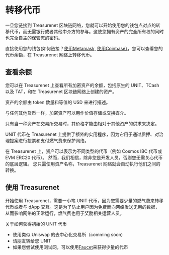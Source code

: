 # 转移代币

一旦您链接到 Treasurenet 区块链网络，您就可以开始使用您的钱包点对点的转移代币，而无需银行或者其他中介方的参与。这使您拥有资产的完全所有权的同时也完全自主的保管您的密码。

直接使用您的钱包(如何链接？[使用Metamask,](https://124.70.23.119:3021/docs/fundamentals/wallets/metamask#%E5%A6%82%E4%BD%95%E8%BF%9E%E6%8E%A5-metamask) [使用Coinbase）](https://124.70.23.119:3021/docs/fundamentals/wallets/coinbase#%E5%A6%82%E4%BD%95%E8%BF%9E%E6%8E%A5-coinbase-%E9%92%B1%E5%8C%85)，您可以查看您的代币余额，在 Treasurenet 网络上转移代币。

## 查看余额

您可以在 Treasurenet 上查看所有加密资产的余额，包括原生的 UNIT、TCash 以及 TAT，和在 Treasurenet 区块链网络上创建的资产。

资产的余额由 token 数量和等值的 USD 来进行描述。

与任何其他货币一样，加密资产可以用作价值存储或交换媒介。

只有当一种资产在交易所交易时，其价格才能由相对于其他资产的供求来决定。

UNIT 代币在 Treasurenet 上提供了额外的实用程序，因为它用于通过质押、对治理提案进行投票和支付燃气费来保护网络。

在 Treasurenet 上，资产可以表示为不同类型的代币（例如 Cosmos IBC 代币或 EVM ERC20 代币）。 然而，我们相信，除非您是开发人员，否则您无需关心代币的底层逻辑。 您只需使用资产名称，Treasurenet 网络就会自动执行他们之间的转换。

## 使用 Treasurenet

开始使用 Treasurenet，需要一小笔 UNIT 代币，因为您需要少量的燃气费来转移代币或者与 dApp 交互。这是为了防止用户因为免费而向网络发送无用的数据，从而影响网络的正常运行，燃气费也用于奖励相关运营人员。

关于如何获得初始的 UNIT 代币

- 使用类似 Uniswap 的去中心化交易所（comming soon)
- 请朋友转给您 UNIT
- 如果您尝试使用测试网，可以使用[Faucet](https://faucet.testnet.treasurenet.io/)来获得少量的代币
